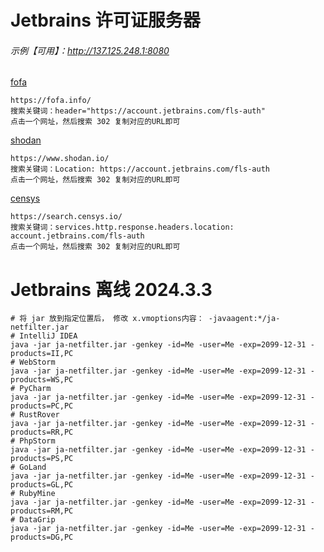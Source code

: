 # Jetbrains 许可证服务器
###### 示例【可用】：http://137.125.248.1:8080
[fofa](https://fofa.info/result?qbase64=aGVhZGVyPSJodHRwczovL2FjY291bnQuamV0YnJhaW5zLmNvbS9mbHMtYXV0aCI%3D)
```text
https://fofa.info/
搜索关键词：header="https://account.jetbrains.com/fls-auth"
点击一个网址，然后搜索 302 复制对应的URL即可
```
[shodan](https://www.shodan.io/search?query=Location%3A+https%3A%2F%2Faccount.jetbrains.com%2Ffls-auth)
```text
https://www.shodan.io/
搜索关键词：Location: https://account.jetbrains.com/fls-auth
点击一个网址，然后搜索 302 复制对应的URL即可
```
[censys](https://search.censys.io/search?resource=hosts&sort=RELEVANCE&per_page=25&virtual_hosts=EXCLUDE&q=services.http.response.headers.location%3A+account.jetbrains.com%2Ffls-auth)
```text
https://search.censys.io/
搜索关键词：services.http.response.headers.location: account.jetbrains.com/fls-auth
点击一个网址，然后搜索 302 复制对应的URL即可
```

# Jetbrains 离线 2024.3.3
```shell
# 将 jar 放到指定位置后， 修改 x.vmoptions内容： -javaagent:*/ja-netfilter.jar
# IntelliJ IDEA
java -jar ja-netfilter.jar -genkey -id=Me -user=Me -exp=2099-12-31 -products=II,PC
# WebStorm
java -jar ja-netfilter.jar -genkey -id=Me -user=Me -exp=2099-12-31 -products=WS,PC
# PyCharm
java -jar ja-netfilter.jar -genkey -id=Me -user=Me -exp=2099-12-31 -products=PC,PC
# RustRover
java -jar ja-netfilter.jar -genkey -id=Me -user=Me -exp=2099-12-31 -products=RR,PC
# PhpStorm
java -jar ja-netfilter.jar -genkey -id=Me -user=Me -exp=2099-12-31 -products=PS,PC
# GoLand
java -jar ja-netfilter.jar -genkey -id=Me -user=Me -exp=2099-12-31 -products=GL,PC
# RubyMine
java -jar ja-netfilter.jar -genkey -id=Me -user=Me -exp=2099-12-31 -products=RM,PC
# DataGrip
java -jar ja-netfilter.jar -genkey -id=Me -user=Me -exp=2099-12-31 -products=DG,PC
```

